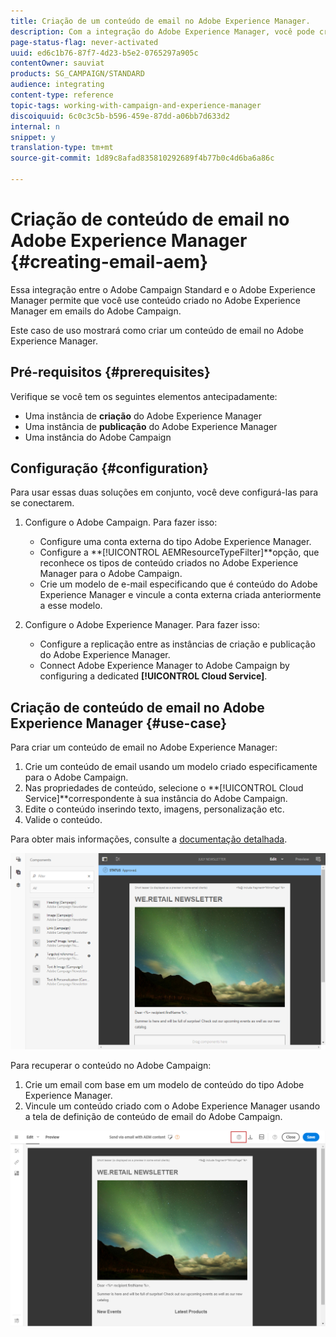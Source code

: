 ```yaml
---
title: Criação de um conteúdo de email no Adobe Experience Manager.
description: Com a integração do Adobe Experience Manager, você pode criar conteúdo diretamente no AEM e usá-lo posteriormente no Adobe Campaign.
page-status-flag: never-activated
uuid: ed6c1b76-87f7-4d23-b5e2-0765297a905c
contentOwner: sauviat
products: SG_CAMPAIGN/STANDARD
audience: integrating
content-type: reference
topic-tags: working-with-campaign-and-experience-manager
discoiquuid: 6c0c3c5b-b596-459e-87dd-a06bb7d633d2
internal: n
snippet: y
translation-type: tm+mt
source-git-commit: 1d89c8afad835810292689f4b77b0c4d6ba6a86c

---
```



# Criação de conteúdo de email no Adobe Experience Manager {#creating-email-aem}

Essa integração entre o Adobe Campaign Standard e o Adobe Experience Manager permite que você use conteúdo criado no Adobe Experience Manager em emails do Adobe Campaign.

Este caso de uso mostrará como criar um conteúdo de email no Adobe Experience Manager.

## Pré-requisitos {#prerequisites}

Verifique se você tem os seguintes elementos antecipadamente:

* Uma instância de **criação** do Adobe Experience Manager
* Uma instância de **publicação** do Adobe Experience Manager
* Uma instância do Adobe Campaign

## Configuração {#configuration}

Para usar essas duas soluções em conjunto, você deve configurá-las para se conectarem.

1. Configure o Adobe Campaign. Para fazer isso:

   * Configure uma conta externa do tipo Adobe Experience Manager.
   * Configure a **[!UICONTROL AEMResourceTypeFilter]**opção, que reconhece os tipos de conteúdo criados no Adobe Experience Manager para o Adobe Campaign.
   * Crie um modelo de e-mail especificando que é conteúdo do Adobe Experience Manager e vincule a conta externa criada anteriormente a esse modelo.

1. Configure o Adobe Experience Manager. Para fazer isso:

   * Configure a replicação entre as instâncias de criação e publicação do Adobe Experience Manager.
   * Connect Adobe Experience Manager to Adobe Campaign by configuring a dedicated **[!UICONTROL Cloud Service]**.

## Criação de conteúdo de email no Adobe Experience Manager {#use-case}

Para criar um conteúdo de email no Adobe Experience Manager:

1. Crie um conteúdo de email usando um modelo criado especificamente para o Adobe Campaign.
1. Nas propriedades de conteúdo, selecione o **[!UICONTROL Cloud Service]**correspondente à sua instância do Adobe Campaign.
1. Edite o conteúdo inserindo texto, imagens, personalização etc.
1. Valide o conteúdo.

Para obter mais informações, consulte a [documentação detalhada](https://docs.adobe.com/docs/en/aem/6-2/author/personalization/adobe-campaign/campaign.html).

![](assets/aem_content.png)

Para recuperar o conteúdo no Adobe Campaign:

1. Crie um email com base em um modelo de conteúdo do tipo Adobe Experience Manager.
1. Vincule um conteúdo criado com o Adobe Experience Manager usando a tela de definição de conteúdo de email do Adobe Campaign.

![](assets/aem_linked_content.png)

